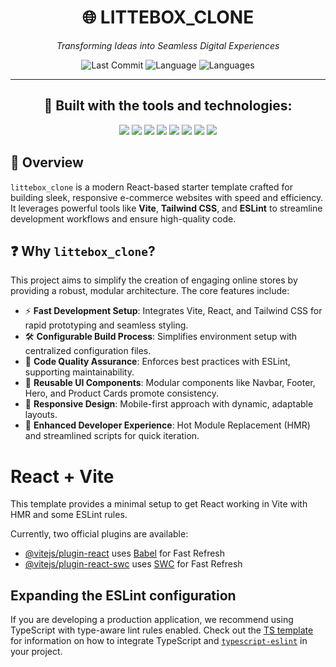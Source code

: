 <div align="center">

# 🌐 LITTEBOX_CLONE

_Transforming Ideas into Seamless Digital Experiences_

![Last Commit](https://img.shields.io/badge/last%20commit-today-blue) 
![Language](https://img.shields.io/badge/javascript-97.7%25-yellow)
![Languages](https://img.shields.io/badge/languages-3-informational)

---

## 🚀 Built with the tools and technologies:

<p>
  <img src="https://img.shields.io/badge/JSON-black?style=for-the-badge&logo=json&logoColor=white" />
  <img src="https://img.shields.io/badge/Markdown-000000?style=for-the-badge&logo=markdown&logoColor=white" />
  <img src="https://img.shields.io/badge/NPM-CB3837?style=for-the-badge&logo=npm&logoColor=white" />
  <img src="https://img.shields.io/badge/JavaScript-F7DF1E?style=for-the-badge&logo=javascript&logoColor=black" />
  <img src="https://img.shields.io/badge/React-20232A?style=for-the-badge&logo=react&logoColor=61DAFB" />
  <img src="https://img.shields.io/badge/Vite-646CFF?style=for-the-badge&logo=vite&logoColor=white" />
  <img src="https://img.shields.io/badge/ESLint-4B32C3?style=for-the-badge&logo=eslint&logoColor=white" />
  <img src="https://img.shields.io/badge/Swiper-6332F6?style=for-the-badge&logo=swiper&logoColor=white" />
</p>

</div>

## 📖 Overview

`littebox_clone` is a modern React-based starter template crafted for building sleek, responsive e-commerce websites with speed and efficiency. It leverages powerful tools like **Vite**, **Tailwind CSS**, and **ESLint** to streamline development workflows and ensure high-quality code.


## ❓ Why `littebox_clone`?

This project aims to simplify the creation of engaging online stores by providing a robust, modular architecture. The core features include:

- ⚡ **Fast Development Setup**: Integrates Vite, React, and Tailwind CSS for rapid prototyping and seamless styling.
- 🛠️ **Configurable Build Process**: Simplifies environment setup with centralized configuration files.
- 🧹 **Code Quality Assurance**: Enforces best practices with ESLint, supporting maintainability.
- 🎨 **Reusable UI Components**: Modular components like Navbar, Footer, Hero, and Product Cards promote consistency.
- 📱 **Responsive Design**: Mobile-first approach with dynamic, adaptable layouts.
- 🚀 **Enhanced Developer Experience**: Hot Module Replacement (HMR) and streamlined scripts for quick iteration.





# React + Vite

This template provides a minimal setup to get React working in Vite with HMR and some ESLint rules.

Currently, two official plugins are available:

- [@vitejs/plugin-react](https://github.com/vitejs/vite-plugin-react/blob/main/packages/plugin-react) uses [Babel](https://babeljs.io/) for Fast Refresh
- [@vitejs/plugin-react-swc](https://github.com/vitejs/vite-plugin-react/blob/main/packages/plugin-react-swc) uses [SWC](https://swc.rs/) for Fast Refresh

## Expanding the ESLint configuration

If you are developing a production application, we recommend using TypeScript with type-aware lint rules enabled. Check out the [TS template](https://github.com/vitejs/vite/tree/main/packages/create-vite/template-react-ts) for information on how to integrate TypeScript and [`typescript-eslint`](https://typescript-eslint.io) in your project.
